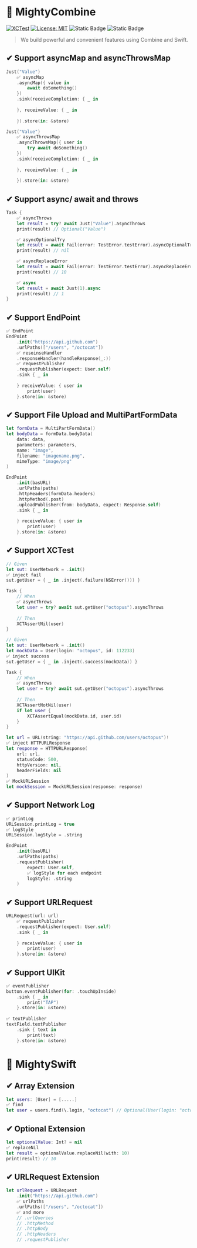 # 💪 MightyCombine

[![XCTest](https://github.com/MightyCombine/MightyCombine/actions/workflows/swift.yml/badge.svg)](https://github.com/MightyCombine/MightyCombine/actions/workflows/swift.yml)
[![License: MIT](https://img.shields.io/badge/License-MIT-yellow.svg)](https://opensource.org/licenses/MIT)
![Static Badge](https://img.shields.io/badge/iOS-v13-blue)
![Static Badge](https://img.shields.io/badge/Swift-5.4-orange)

> We build powerful and convenient features using Combine and Swift.

## ✔ Support asyncMap and asyncThrowsMap
```swift 
Just("Value")
    ✅ asyncMap
    .asyncMap({ value in
        await doSomething()
    })
    .sink(receiveCompletion: { _ in
        
    }, receiveValue: { _ in
        
    }).store(in: &store)

Just("Value")
    ✅ asyncThrowsMap
    .asyncThrowsMap({ user in
        try await doSomething()
    })
    .sink(receiveCompletion: { _ in
        
    }, receiveValue: { _ in
        
    }).store(in: &store)
```

## ✔ Support async/ await and throws
```swift 
Task {
    ✅ asyncThrows
    let result = try? await Just("Value").asyncThrows
    print(result) // Optional("Value")

    ✅ asyncOptionalTry
    let result = await Fail(error: TestError.testError).asyncOptionalTry
    print(result) // nil

    ✅ asyncReplaceError
    let result = await Fail(error: TestError.testError).asyncReplaceError(with: 10)
    print(result) // 10

    ✅ async
    let result = await Just(1).async
    print(result) // 1
}
```

## ✔ Support EndPoint
```Swift
✅ EndPoint
EndPoint
    .init("https://api.github.com")
    .urlPaths(["/users", "/octocat"])
    ✅ resoinseHandler
    .responseHandler(handleResponse(_:))
    ✅ requestPublisher
    .requestPublisher(expect: User.self)
    .sink { _ in
        
    } receiveValue: { user in
        print(user)
    }.store(in: &store)
```

## ✔ Support File Upload and MultiPartFormData 
```swift
let formData = MultiPartFormData()
let bodyData = formData.bodyData(    
    data: data,
    parameters: parameters,
    name: "image",
    filename: "imagename.png",
    mimeType: "image/png"
)

EndPoint
    .init(basURL)
    .urlPaths(paths)
    .httpHeaders(formData.headers)
    .httpMethod(.post)
    .uploadPublisher(from: bodyData, expect: Response.self)
    .sink { _ in
        
    } receiveValue: { user in
        print(user)
    }.store(in: &store)
```

## ✔ Support XCTest
```swift
// Given
let sut: UserNetwork = .init()
✅ inject fail
sut.getUser = { _ in .inject(.failure(NSError())) }

Task {
    // When
    ✅ asyncThrows
    let user = try? await sut.getUser("octopus").asyncThrows
    
    // Then
    XCTAssertNil(user)
}
```

```swift 
// Given
let sut: UserNetwork = .init()
let mockData = User(login: "octopus", id: 112233)
✅ inject success
sut.getUser = { _ in .inject(.success(mockData)) }

Task {
    // When
    ✅ asyncThrows
    let user = try? await sut.getUser("octopus").asyncThrows 
    
    // Then
    XCTAssertNotNil(user)
    if let user {
        XCTAssertEqual(mockData.id, user.id)
    }
}
```

```swift
let url = URL(string: "https://api.github.com/users/octopus")!
✅ inject HTTPURLResponse
let response = HTTPURLResponse(
    url: url,
    statusCode: 500,
    httpVersion: nil,
    headerFields: nil
)
✅ MockURLSession
let mockSession = MockURLSession(response: response)
```

## ✔ Support Network Log
```swift
✅ printLog
URLSession.printLog = true
✅ logStyle
URLSession.logStyle = .string

EndPoint
    .init(basURL)
    .urlPaths(paths)
    .requestPublisher(
        expect: User.self,
        ✅ logStyle for each endpoint
        logStyle: .string
    )
```

## ✔ Support URLRequest
```swift 
URLRequest(url: url)
    ✅ requestPublisher
    .requestPublisher(expect: User.self)
    .sink { _ in
        
    } receiveValue: { user in
        print(user)
    }.store(in: &store)
```

## ✔ Support UIKit
```swift 
✅ eventPublisher
button.eventPublisher(for: .touchUpInside)
    .sink { _ in
        print("TAP")
    }.store(in: &store)
    
✅ textPublisher
textField.textPublisher
    .sink { text in
        print(text)
    }.store(in: &store)
```

# 💪 MightySwift

## ✔ Array Extension 
```swift 
let users: [User] = [.....]
✅ find
let user = users.find(\.login, "octocat") // Optional(User(login: "octocat"))
```

## ✔ Optional Extension 
```swift
let optionalValue: Int? = nil
✅ replaceNil
let result = optionalValue.replaceNil(with: 10)
print(result) // 10
```

## ✔ URLRequest Extension
```swift
let urlRequest = URLRequest
    .init("https://api.github.com")
    ✅ urlPaths
    .urlPaths(["/users", "/octocat"])
    ✅ and more
    // .urlQueries
    // .httpMethod
    // .httpBody
    // .httpHeaders
    // .requestPublisher
```

